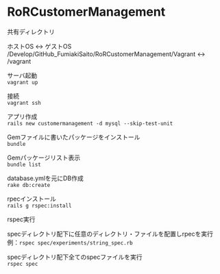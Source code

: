 # RoRCustomerManagement

共有ディレクトリ

ホストOS ↔ ゲストOS  
/Develop/GitHub_FumiakiSaito/RoRCustomerManagement/Vagrant ↔ /vagrant

サーバ起動  
`vagrant up`

接続  
`vagrant ssh`

アプリ作成  
`rails new customermanagement -d mysql --skip-test-unit`

Gemファイルに書いたパッケージをインストール    
`bundle`

Gemパッケージリスト表示  
`bundle list`

database.ymlを元にDB作成  
`rake db:create`

rpecインストール  
`rails g rspec:install`

rspec実行  

specディレクトリ配下に任意のディレクトリ・ファイルを配置しrpecを実行  
例：`rspec spec/experiments/string_spec.rb`

specディレクトリ配下全てのspecファイルを実行  
`rspec spec`
